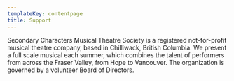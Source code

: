 ```yaml
---
templateKey: contentpage
title: Support
---
```


Secondary Characters Musical Theatre Society is a registered not-for-profit musical theatre company, based in Chilliwack, British Columbia. We present a full scale musical each summer, which combines the talent of performers from across the Fraser Valley, from Hope to Vancouver. The organization is governed by a volunteer Board of Directors.
